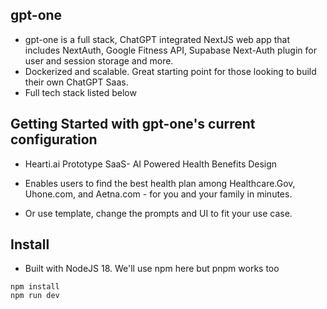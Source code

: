 


## gpt-one

- gpt-one is a full stack, ChatGPT integrated NextJS web app that includes NextAuth, Google Fitness API, Supabase Next-Auth plugin for user and session storage and more. 
- Dockerized and scalable. Great starting point for those looking to build their own ChatGPT Saas. 
- Full tech stack listed below 

## Getting Started with gpt-one's current configuration 

- Hearti.ai Prototype SaaS- AI Powered Health Benefits Design

- Enables users to find the best health plan among Healthcare.Gov, Uhone.com, and Aetna.com - for you and your family in minutes. 

- Or use template, change the prompts and UI to fit your use case.

## Install
-  Built with NodeJS 18. We'll use npm here but pnpm works too
~~~ 
npm install
npm run dev 